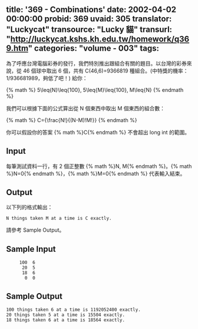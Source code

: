 title: '369 - Combinations'
date: 2002-04-02 00:00:00
probid: 369
uvaid: 305
translator: "Luckycat"
transource: "Lucky 貓"
transurl: "http://luckycat.kshs.kh.edu.tw/homework/q369.htm"
categories: "volume - 003"
tags:
---

為了呼應台灣電腦彩券的發行，我們特別推出跟組合有關的題目。以台灣的彩券來說，從 46 個球中取出 6 個，共有 C(46,6)=9366819 種組合。(中特獎的機率：1/936681989，夠低了吧！) 給你：

{% math %}
5\leq{N}\leq{100}, 5\leq{M}\leq{100}, M\leq{N}
{% endmath %}

我們可以根據下面的公式算出從 N 個東西中取出 M 個東西的組合數：

{% math %}
C={\frac{N!}{(N-M)!M!}}
{% endmath %}

你可以假設你的答案 {% math %}C{% endmath %} 不會超出 long int 的範圍。

## Input ##

每筆測試資料一行，有 2 個正整數 {% math %}N, M{% endmath %}。{% math %}N=0{% endmath %}，{% math %}M=0{% endmath %} 代表輸入結束。

## Output ##

以下列的格式輸出：

`N things taken M at a time is C exactly.`

請參考 Sample Output。

## Sample Input ##

	     100  6
	      20  5
	      18  6
	       0  0

## Sample Output ##

	100 things taken 6 at a time is 1192052400 exactly.
	20 things taken 5 at a time is 15504 exactly.
	18 things taken 6 at a time is 18564 exactly.